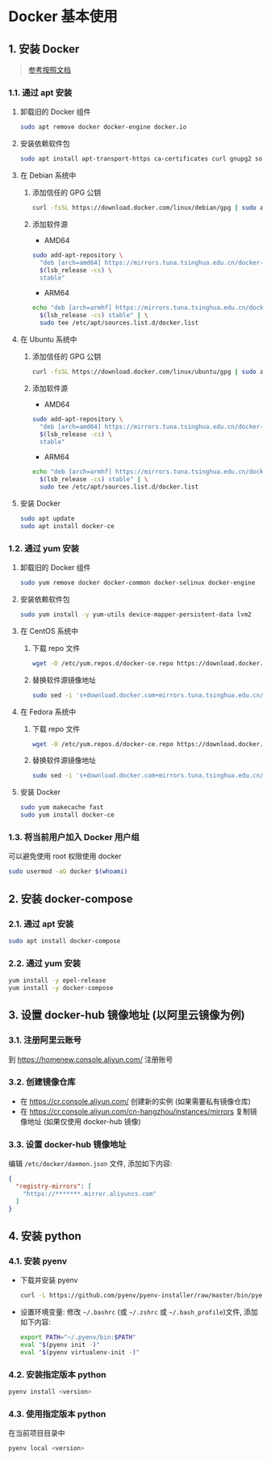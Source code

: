 # Docker 基本使用

## 1. 安装 Docker

> [参考按照文档](https://mirror.tuna.tsinghua.edu.cn/help/docker-ce/)

### 1.1. 通过 apt 安装

1. 卸载旧的 Docker 组件

    ```bash
    sudo apt remove docker docker-engine docker.io
    ```

2. 安装依赖软件包

    ```bash
    sudo apt install apt-transport-https ca-certificates curl gnupg2 software-properties-common
    ```

3. 在 Debian 系统中

   1. 添加信任的 GPG 公钥

      ```bash
      curl -fsSL https://download.docker.com/linux/debian/gpg | sudo apt-key add -
      ```

   2. 添加软件源

      - AMD64

      ```bash
      sudo add-apt-repository \
        "deb [arch=amd64] https://mirrors.tuna.tsinghua.edu.cn/docker-ce/linux/debian \
        $(lsb_release -cs) \
        stable"
      ```

      - ARM64

      ```bash
      echo "deb [arch=armhf] https://mirrors.tuna.tsinghua.edu.cn/docker-ce/linux/debian \
        $(lsb_release -cs) stable" | \
        sudo tee /etc/apt/sources.list.d/docker.list
      ```

4. 在 Ubuntu 系统中

   1. 添加信任的 GPG 公钥

      ```bash
      curl -fsSL https://download.docker.com/linux/ubuntu/gpg | sudo apt-key add -
      ```

   2. 添加软件源

      - AMD64

      ```bash
      sudo add-apt-repository \
        "deb [arch=amd64] https://mirrors.tuna.tsinghua.edu.cn/docker-ce/linux/ubuntu \
        $(lsb_release -cs) \
        stable"
      ```

      - ARM64

      ```bash
      echo "deb [arch=armhf] https://mirrors.tuna.tsinghua.edu.cn/docker-ce/linux/ubuntu \
        $(lsb_release -cs) stable" | \
        sudo tee /etc/apt/sources.list.d/docker.list
      ```

5. 安装 Docker

   ```bash
   sudo apt update
   sudo apt install docker-ce
   ```

### 1.2. 通过 yum 安装

1. 卸载旧的 Docker 组件

    ```bash
    sudo yum remove docker docker-common docker-selinux docker-engine
    ```

2. 安装依赖软件包

    ```bash
    sudo yum install -y yum-utils device-mapper-persistent-data lvm2
    ```

3. 在 CentOS 系统中

   1. 下载 repo 文件

      ```bash
      wget -O /etc/yum.repos.d/docker-ce.repo https://download.docker.com/linux/centos/docker-ce.repo
      ```

   2. 替换软件源镜像地址

      ```bash
      sudo sed -i 's+download.docker.com+mirrors.tuna.tsinghua.edu.cn/docker-ce+' /etc/yum.repos.d/docker-ce.repo
      ```

4. 在 Fedora 系统中

   1. 下载 repo 文件

      ```bash
      wget -O /etc/yum.repos.d/docker-ce.repo https://download.docker.com/linux/fedora/docker-ce.repo
      ```

   2. 替换软件源镜像地址

      ```bash
      sudo sed -i 's+download.docker.com+mirrors.tuna.tsinghua.edu.cn/docker-ce+' /etc/yum.repos.d/docker-ce.repo
      ```

5. 安装 Docker

   ```bash
   sudo yum makecache fast
   sudo yum install docker-ce
   ```

### 1.3. 将当前用户加入 Docker 用户组

可以避免使用 root 权限使用 docker

```bash
sudo usermod -aG docker $(whoami)
```

## 2. 安装 docker-compose

### 2.1. 通过 apt 安装

```bash
sudo apt install docker-compose
```

### 2.2. 通过 yum 安装

```bash
yum install -y epel-release
yum install -y docker-compose
```

## 3. 设置 docker-hub 镜像地址 (以阿里云镜像为例)

### 3.1. 注册阿里云账号

到 <https://homenew.console.aliyun.com/> 注册账号

### 3.2. 创建镜像仓库

- 在 <https://cr.console.aliyun.com/> 创建新的实例 (如果需要私有镜像仓库)
- 在 <https://cr.console.aliyun.com/cn-hangzhou/instances/mirrors> 复制镜像地址 (如果仅使用 docker-hub 镜像)

### 3.3. 设置 docker-hub 镜像地址

编辑 `/etc/docker/daemon.json` 文件, 添加如下内容:

```json
{
  "registry-mirrors": [
    "https://*******.mirror.aliyuncs.com"
  ]
}
```

## 4. 安装 python

### 4.1. 安装 pyenv

- 下载并安装 pyenv

  ```bash
  curl -L https://github.com/pyenv/pyenv-installer/raw/master/bin/pyenv-installer | bash
  ```

- 设置环境变量: 修改 `~/.bashrc` (或 `~/.zshrc` 或 `~/.bash_profile`)文件, 添加如下内容:

  ```bash
  export PATH="~/.pyenv/bin:$PATH"
  eval "$(pyenv init -)"
  eval "$(pyenv virtualenv-init -)"
  ```

### 4.2. 安装指定版本 python

```bash
pyenv install <version>
```

### 4.3. 使用指定版本 python

在当前项目目录中

```bash
pyenv local <version>
```
